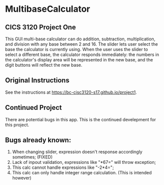 # MultibaseCalculator

## CICS 3120 Project One
This GUI multi-base calculator can do addition, subtraction, multiplication, and division 
with any base between 2 and 16. The slider lets user select the base the calculator is 
currently using. When the user uses the slider to select a different base, the calculator 
responds immediately: the numbers in the calculator's display area will be represented in
the new base, and the digit buttons will reflect the new base.

## Original Instructions
See the instructions at https://bc-cisc3120-s17.github.io/project1.

## Continued Project
There are potential bugs in this app. This is the continued develepment for this project.

## Bugs already known:
1. When changing slider, expression doesn't response accordingly sometimes; (FIXED)
2. Lack of inpout validation, expressions like "*67=" will throw exception;
3. This calc cannot handle expressions like "-2*4=";
4. This calc can only handle integer range calculation. (This is intended however)
